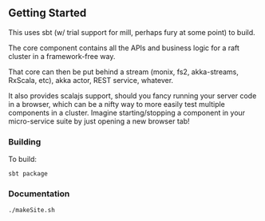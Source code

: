 ## Getting Started

This uses sbt (w/ trial support for mill, perhaps fury at some point) to build.

The core component contains all the APIs and business logic for a raft cluster in a framework-free way.

That core can then be put behind a stream (monix, fs2, akka-streams, RxScala, etc), akka actor, REST service, whatever.

It also provides scalajs support, should you fancy running your server code in a browser, which can be a nifty way to more easily
test multiple components in a cluster. Imagine starting/stopping a component in your micro-service suite by just opening a new 
browser tab!

### Building
To build:
```
sbt package
```

### Documentation

```bash
./makeSite.sh
```